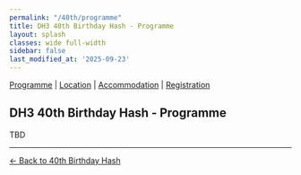 ```yaml
---
permalink: "/40th/programme"
title: DH3 40th Birthday Hash - Programme
layout: splash
classes: wide full-width
sidebar: false
last_modified_at: '2025-09-23'
---
```


[Programme](#programme) | [Location](/40th/location) | [Accommodation](/40th/accommodation) | [Registration](/40th/registration)

## DH3 40th Birthday Hash - Programme

TBD

---

[← Back to 40th Birthday Hash](/40th)
